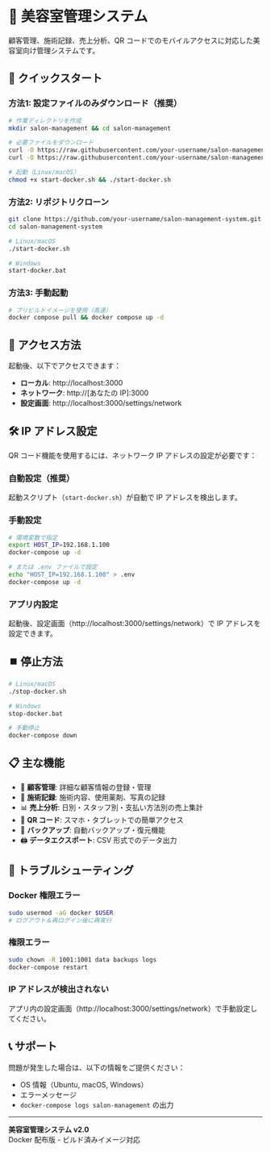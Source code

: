 # 🏥 美容室管理システム

顧客管理、施術記録、売上分析、QR コードでのモバイルアクセスに対応した美容室向け管理システムです。

## 🚀 クイックスタート

### 方法1: 設定ファイルのみダウンロード（推奨）

```bash
# 作業ディレクトリを作成
mkdir salon-management && cd salon-management

# 必要ファイルをダウンロード
curl -O https://raw.githubusercontent.com/your-username/salon-management-system/main/docker-compose.yml
curl -O https://raw.githubusercontent.com/your-username/salon-management-system/main/start-docker.sh

# 起動（Linux/macOS）
chmod +x start-docker.sh && ./start-docker.sh
```

### 方法2: リポジトリクローン

```bash
git clone https://github.com/your-username/salon-management-system.git
cd salon-management-system

# Linux/macOS
./start-docker.sh

# Windows
start-docker.bat
```

### 方法3: 手動起動

```bash
# プリビルドイメージを使用（高速）
docker compose pull && docker compose up -d
```

## 📱 アクセス方法

起動後、以下でアクセスできます：

- **ローカル**: http://localhost:3000
- **ネットワーク**: http://[あなたの IP]:3000
- **設定画面**: http://localhost:3000/settings/network

## 🛠️ IP アドレス設定

QR コード機能を使用するには、ネットワーク IP アドレスの設定が必要です：

### 自動設定（推奨）

起動スクリプト（`start-docker.sh`）が自動で IP アドレスを検出します。

### 手動設定

```bash
# 環境変数で指定
export HOST_IP=192.168.1.100
docker-compose up -d

# または .env ファイルで設定
echo "HOST_IP=192.168.1.100" > .env
docker-compose up -d
```

### アプリ内設定

起動後、設定画面（http://localhost:3000/settings/network）で IP アドレスを設定できます。

## ⏹️ 停止方法

```bash
# Linux/macOS
./stop-docker.sh

# Windows
stop-docker.bat

# 手動停止
docker-compose down
```

## 📋 主な機能

- 👥 **顧客管理**: 詳細な顧客情報の登録・管理
- 💇 **施術記録**: 施術内容、使用薬剤、写真の記録
- 📊 **売上分析**: 日別・スタッフ別・支払い方法別の売上集計
- 📱 **QR コード**: スマホ・タブレットでの簡単アクセス
- 💾 **バックアップ**: 自動バックアップ・復元機能
- 🖨️ **データエクスポート**: CSV 形式でのデータ出力

## 🔧 トラブルシューティング

### Docker 権限エラー

```bash
sudo usermod -aG docker $USER
# ログアウト＆再ログイン後に再実行
```

### 権限エラー

```bash
sudo chown -R 1001:1001 data backups logs
docker-compose restart
```

### IP アドレスが検出されない

アプリ内の設定画面（http://localhost:3000/settings/network）で手動設定してください。

## 📞 サポート

問題が発生した場合は、以下の情報をご提供ください：

- OS 情報（Ubuntu, macOS, Windows）
- エラーメッセージ
- `docker-compose logs salon-management` の出力

---

**美容室管理システム v2.0**  
Docker 配布版 - ビルド済みイメージ対応
